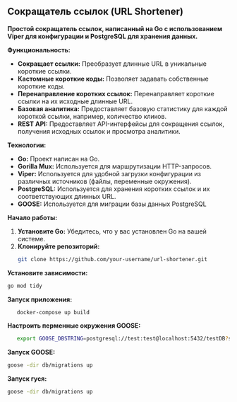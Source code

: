 ## Сокращатель ссылок (URL Shortener)

**Простой сокращатель ссылок, написанный на Go с использованием Viper для конфигурации и PostgreSQL для хранения данных.**

**Функциональность:**

* **Сокращает ссылки:** Преобразует длинные URL в уникальные короткие ссылки.
* **Кастомные короткие коды:** Позволяет задавать собственные короткие коды.
* **Перенаправление коротких ссылок:** Перенаправляет короткие ссылки на их исходные длинные URL.
* **Базовая аналитика:** Предоставляет базовую статистику для каждой короткой ссылки, например, количество кликов.
* **REST API:** Предоставляет API-интерфейсы для сокращения ссылок, получения исходных ссылок и просмотра аналитики.

**Технологии:**

* **Go:** Проект написан на Go.
* **Gorilla Mux:** Используется для маршрутизации HTTP-запросов.
* **Viper:** Используется для удобной загрузки конфигурации из различных источников (файлы, переменные окружения).
* **PostgreSQL:** Используется для хранения коротких ссылок и их соответствующих длинных URL.
* **GOOSE:** Используется для миграции базы данных PostgreSQL

**Начало работы:**

1. **Установите Go:** Убедитесь, что у вас установлен Go на вашей системе.
2. **Клонируйте репозиторий:**
   ```bash
   git clone https://github.com/your-username/url-shortener.git
   ```

**Установите зависимости:**
```bash 
go mod tidy
```

**Запуск приложения:**
```bash
   docker-compose up build
```
**Настроить перменные окружения GOOSE:**
```bash export GOOSE_DRIVER=postgres
   export GOOSE_DBSTRING=postgresql://test:test@localhost:5432/testDB?sslmode=disable
```
**Запуск GOOSE:**
```bash
goose -dir db/migrations up
```

**Запуск гуся:**
```bash
goose -dir db/migrations up
```
